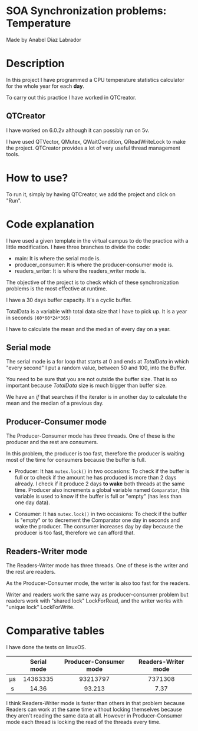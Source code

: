 # SOA Synchronization problems: Temperature
Made by Anabel Díaz Labrador

# Description
In this project I have programmed a CPU temperature statistics 
calculator for the whole year for each **day**.

To carry out this practice I have worked in QTCreator.


## QTCreator
I have worked on 6.0.2v although it can possibly run on 5v.

I have used QTVector, QMutex, QWaitCondition, QReadWriteLock to make the project.
QTCreator provides a lot of very useful thread management tools.

# How to use?
To run it, simply by having QTCreator, we add the project and click on "Run".

# Code explanation
I have used a given template in the virtual campus to do the practice with a little modification.
I have three branches to divide the code:
* main: It is where the serial mode is.
* producer_consumer: It is where the producer-consumer mode is.
* readers_writer: It is where the readers_writer mode is.

The objective of the project is to check which of these synchronization problems is the most effective at runtime.

I have a 30 days buffer capacity. It's a cyclic buffer.

TotalData is a variable with total data size that I have to pick up. It is a year in seconds `(60*60*24*365)`

I have to calculate the mean and the median of every day on a year.



## Serial mode
The serial mode is a for loop that starts at 0 and ends at *TotalData* in which "every second" I put a random value, between 50 and 100, into the Buffer.

You need to be sure that you are not outside the buffer size. That is so important because *TotalData* size is much bigger than buffer size.

We have an *if* that searches if the iterator is in another day to calculate the mean and the median of a previous day.


## Producer-Consumer mode
The Producer-Consumer mode has three threads. One of these is the producer and the rest are consumers.

In this problem, the producer is too fast, therefore the producer is waiting most of the time for consumers because the buffer is full.

* Producer: It has `mutex.lock()` in two occasions: To check if the buffer is full or to check if the amount he has produced is more than 2 days already. I check if it produce 2 days **to wake** both threads at the same time. Producer also increments a global variable named `Comparator`, this variable is used to know if the buffer is full or "empty" (has less than one day data). 

* Consumer: It has `mutex.lock()` in two occasions: To check if the buffer is "empty" or to decrement the Comparator one day in seconds and wake the producer. The consumer increases day by day because the producer is too fast, therefore we can afford that.

## Readers-Writer mode
The Readers-Writer mode has three threads. One of these is the writer and the rest are readers.

As the Producer-Consumer mode, the writer is also too fast for the readers.

Writer and readers work the same way as producer-consumer problem but readers work with "shared lock" LockForRead, and the writer works with "unique lock" LockForWrite.


# Comparative tables

I have done the tests on linuxOS.

|        | Serial mode   | Producer-Consumer mode   | Readers-Writer mode   |
| :----: | :-----------: | :----------------------: | :-------------------: |
| µs     | 14363335      | 93213797                 | 7371308               |
| s      | 14.36         | 93.213                   | 7.37                  | 

I think Readers-Writer mode is faster than others in that problem because Readers can work at the same time without locking themselves because they aren't reading the same data at all. However in Producer-Consumer mode each thread is locking the read of the threads every time.
